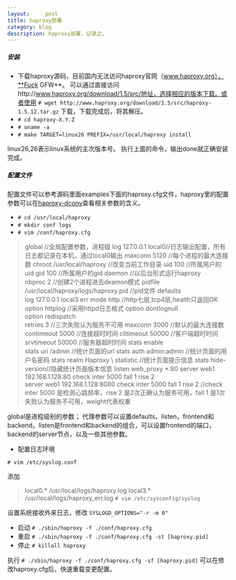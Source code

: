 ```yaml
---
layout:     post
title: haproxy部署
category: blog
description: haproxy部署，记录之。
---
```


##### 安装

+ 下载haproxy源码，目前国内无法访问haproxy官网（www.haproxy.org），**Fuck GFW**。
 可以通过直接访问http://www.haproxy.org/download/1.5/src/地址，选择相应的版本下载。或者使用
  `# wget http://www.haproxy.org/download/1.5/src/haproxy-1.5.12.tar.gz`
下载，下载完成后，将其解压。
+ `# cd haproxy-X.Y.Z`
+ `# uname -a`
+ `# make TARGET=linux26 PREFIX=/usr/local/haproxy install`

linux26,26表示linux系统的主次版本号。
执行上面的命令，输出done就正确安装完成。

##### 配置文件

配置文件可以参考源码里面examples下面的haproxy.cfg文件，haproxy里的配置参数可以在[haproxy-dconv](http://cbonte.github.io/haproxy-dconv/index.html)查看相关参数的含义。

+ `# cd /usr/local/haproxy`
+ `# mkdir conf logs`
+ `# vim /conf/haproxy.cfg`

>	 global  //全局配置参数，进程级
	     log 127.0.0.1 local0//日志输出配置，所有日志都记录在本机，通过local0输出
	     maxconn  5120  //每个进程的最大连接数 
	     chroot   /usr/local/haproxy  //改变当前工作目录
	     uid      100  //所属用户的uid
	     gid      100  //所属用户的gid
	     daemon  //以后台形式运行haproxy   
	     nbproc   2  //创建2个进程进去deamon模式
	     pidfile  /usr/local/haproxy/logs/haproxy.pid  //pid文件
	 defaults  
	     log     127.0.0.1  local3  err
	     mode    http  //http七层,tcp4层,health只返回OK
	     option  httplog  //采用httpd日志格式
	     option  dontlognull  
	     option  redispatch  
	     retries 3  //三次失败认为服务不可用
	     maxconn 3000  //默认的最大连接数
	     contimeout 5000  //连接超时时间
	     clitimeout 50000  //客户端超时时间
	     srvtimeout 50000  //服务器超时时间
	     stats enable  
	     stats uri /admin  //统计页面的url
	     stats auth admin:admin  //统计页面的用户名密码
	     stats realm Haproxy \ statistic  //统计页面提示信息
	     stats hide-version//隐藏统计页面版本信息
	 listen web_proxy *:80
		 server web1 192.168.1.128:80 check inter 5000 fall 1 rise 2  
		 server web1 192.168.1.128:8080 check inter 5000 fall 1 rise 2
	//check inter 5000 是检测心跳频率，rise 2 是2次正确认为服务可用，fall 1 是1次失败认为服务不可用，weight代表权重

global是进程级别的参数；
代理参数可以设置defaults，listen，frontend和backend。listen是frontend和backend的组合，可以设置frontend的端口，backend的server节点，以及一些其他参数。

+ 配置日志环境

`# vim /etc/syslog.conf `

添加
>	local0.*        /usr/local/logs/haproxy.log 
>	local3.*        /usr/local/logs/haproxy_err.log 
`# vim /etc/sysconfig/syslog`

设置系统接收外来日志，修改
 `SYSLOGD_OPTIONS="-r -m 0"`

+ 启动
`# ./sbin/haproxy -f ./conf/haproxy.cfg`
+ 重启
`# ./sbin/haproxy -f ./conf/haproxy.cfg -st [haproxy.pid]`
+ 停止
`# killall haproxy`

执行
 `# ./sbin/haproxy -f ./conf/haproxy.cfg -sf [haproxy.pid]` 
  可以在修改haproxy.cfg后，快速重载变更配置。
